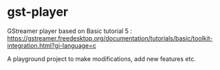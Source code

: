 # gst-player

GStreamer player based on Basic tutorial 5 : https://gstreamer.freedesktop.org/documentation/tutorials/basic/toolkit-integration.html?gi-language=c

A playground project to make modifications, add new features etc.
